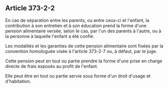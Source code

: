 Article 373-2-2
----
En cas de séparation entre les parents, ou entre ceux-ci et l'enfant, la
contribution à son entretien et à son éducation prend la forme d'une pension
alimentaire versée, selon le cas, par l'un des parents à l'autre, ou à la
personne à laquelle l'enfant a été confié.

Les modalités et les garanties de cette pension alimentaire sont fixées par la
convention homologuée visée à l'article 373-2-7 ou, à défaut, par le juge.

Cette pension peut en tout ou partie prendre la forme d'une prise en charge
directe de frais exposés au profit de l'enfant.

Elle peut être en tout ou partie servie sous forme d'un droit d'usage et
d'habitation.
